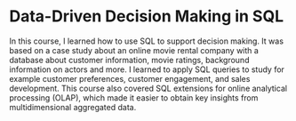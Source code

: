 # Data-Driven Decision Making in SQL

In this course, I learned how to use SQL to support decision making. It was based on a case study about an online movie rental company with a database about customer information, movie ratings, background information on actors and more. I learned to apply SQL queries to study for example customer preferences, customer engagement, and sales development. This course also covered SQL extensions for online analytical processing (OLAP), which made it easier to obtain key insights from multidimensional aggregated data.
